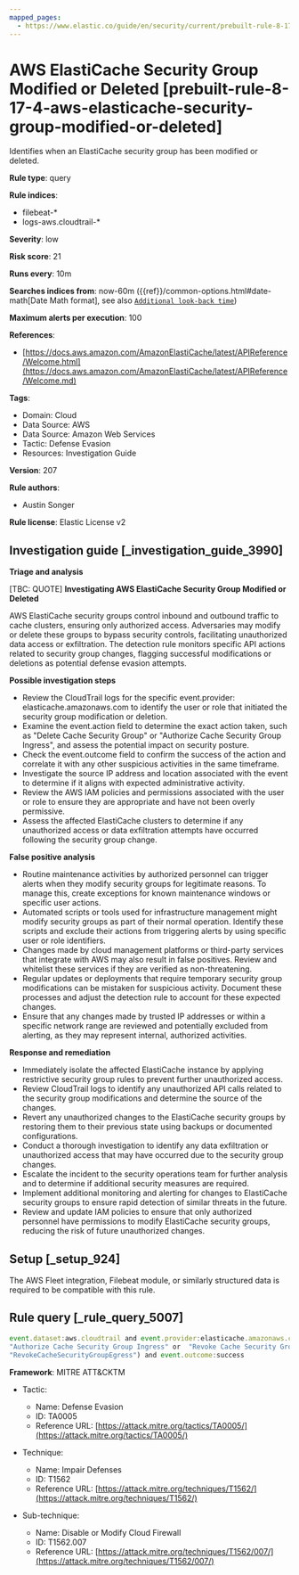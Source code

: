 ```yaml
---
mapped_pages:
  - https://www.elastic.co/guide/en/security/current/prebuilt-rule-8-17-4-aws-elasticache-security-group-modified-or-deleted.html
---
```


# AWS ElastiCache Security Group Modified or Deleted [prebuilt-rule-8-17-4-aws-elasticache-security-group-modified-or-deleted]

Identifies when an ElastiCache security group has been modified or deleted.

**Rule type**: query

**Rule indices**:

* filebeat-*
* logs-aws.cloudtrail-*

**Severity**: low

**Risk score**: 21

**Runs every**: 10m

**Searches indices from**: now-60m ({{ref}}/common-options.html#date-math[Date Math format], see also [`Additional look-back time`](docs-content://solutions/security/detect-and-alert/create-detection-rule.md#rule-schedule))

**Maximum alerts per execution**: 100

**References**:

* [https://docs.aws.amazon.com/AmazonElastiCache/latest/APIReference/Welcome.html](https://docs.aws.amazon.com/AmazonElastiCache/latest/APIReference/Welcome.md)

**Tags**:

* Domain: Cloud
* Data Source: AWS
* Data Source: Amazon Web Services
* Tactic: Defense Evasion
* Resources: Investigation Guide

**Version**: 207

**Rule authors**:

* Austin Songer

**Rule license**: Elastic License v2

## Investigation guide [_investigation_guide_3990]

**Triage and analysis**

[TBC: QUOTE]
**Investigating AWS ElastiCache Security Group Modified or Deleted**

AWS ElastiCache security groups control inbound and outbound traffic to cache clusters, ensuring only authorized access. Adversaries may modify or delete these groups to bypass security controls, facilitating unauthorized data access or exfiltration. The detection rule monitors specific API actions related to security group changes, flagging successful modifications or deletions as potential defense evasion attempts.

**Possible investigation steps**

* Review the CloudTrail logs for the specific event.provider: elasticache.amazonaws.com to identify the user or role that initiated the security group modification or deletion.
* Examine the event.action field to determine the exact action taken, such as "Delete Cache Security Group" or "Authorize Cache Security Group Ingress", and assess the potential impact on security posture.
* Check the event.outcome field to confirm the success of the action and correlate it with any other suspicious activities in the same timeframe.
* Investigate the source IP address and location associated with the event to determine if it aligns with expected administrative activity.
* Review the AWS IAM policies and permissions associated with the user or role to ensure they are appropriate and have not been overly permissive.
* Assess the affected ElastiCache clusters to determine if any unauthorized access or data exfiltration attempts have occurred following the security group change.

**False positive analysis**

* Routine maintenance activities by authorized personnel can trigger alerts when they modify security groups for legitimate reasons. To manage this, create exceptions for known maintenance windows or specific user actions.
* Automated scripts or tools used for infrastructure management might modify security groups as part of their normal operation. Identify these scripts and exclude their actions from triggering alerts by using specific user or role identifiers.
* Changes made by cloud management platforms or third-party services that integrate with AWS may also result in false positives. Review and whitelist these services if they are verified as non-threatening.
* Regular updates or deployments that require temporary security group modifications can be mistaken for suspicious activity. Document these processes and adjust the detection rule to account for these expected changes.
* Ensure that any changes made by trusted IP addresses or within a specific network range are reviewed and potentially excluded from alerting, as they may represent internal, authorized activities.

**Response and remediation**

* Immediately isolate the affected ElastiCache instance by applying restrictive security group rules to prevent further unauthorized access.
* Review CloudTrail logs to identify any unauthorized API calls related to the security group modifications and determine the source of the changes.
* Revert any unauthorized changes to the ElastiCache security groups by restoring them to their previous state using backups or documented configurations.
* Conduct a thorough investigation to identify any data exfiltration or unauthorized access that may have occurred due to the security group changes.
* Escalate the incident to the security operations team for further analysis and to determine if additional security measures are required.
* Implement additional monitoring and alerting for changes to ElastiCache security groups to ensure rapid detection of similar threats in the future.
* Review and update IAM policies to ensure that only authorized personnel have permissions to modify ElastiCache security groups, reducing the risk of future unauthorized changes.


## Setup [_setup_924]

The AWS Fleet integration, Filebeat module, or similarly structured data is required to be compatible with this rule.


## Rule query [_rule_query_5007]

```js
event.dataset:aws.cloudtrail and event.provider:elasticache.amazonaws.com and event.action:("Delete Cache Security Group" or
"Authorize Cache Security Group Ingress" or  "Revoke Cache Security Group Ingress" or "AuthorizeCacheSecurityGroupEgress" or
"RevokeCacheSecurityGroupEgress") and event.outcome:success
```

**Framework**: MITRE ATT&CKTM

* Tactic:

    * Name: Defense Evasion
    * ID: TA0005
    * Reference URL: [https://attack.mitre.org/tactics/TA0005/](https://attack.mitre.org/tactics/TA0005/)

* Technique:

    * Name: Impair Defenses
    * ID: T1562
    * Reference URL: [https://attack.mitre.org/techniques/T1562/](https://attack.mitre.org/techniques/T1562/)

* Sub-technique:

    * Name: Disable or Modify Cloud Firewall
    * ID: T1562.007
    * Reference URL: [https://attack.mitre.org/techniques/T1562/007/](https://attack.mitre.org/techniques/T1562/007/)



